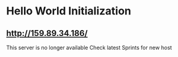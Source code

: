 # Hello World Initialization

## http://159.89.34.186/

This server is no longer available
Check latest Sprints for new host
